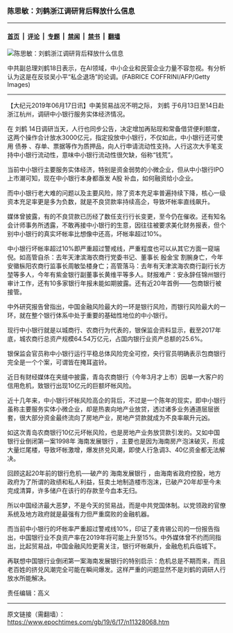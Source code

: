 ### 陈思敏：刘鹤浙江调研背后释放什么信息

---

#### [首页](../../../..?n11328068) &nbsp;|&nbsp; [评论](../../../../../epoch-comment?n11328068) &nbsp;|&nbsp; [专题](../../../../../epoch-special?n11328068) &nbsp;|&nbsp; [禁闻](../../../../../epoch-news?n11328068) &nbsp;|&nbsp; [禁书](../../../../../books?n11328068) &nbsp;|&nbsp; [翻墙](https://github.com/gfw-breaker/nogfw/blob/master/README.md?n11328068)


<div><img alt="陈思敏：刘鹤浙江调研背后释放什么信息" class="attachment-djy_600_400 size-djy_600_400 wp-post-image" src="https://i.epochtimes.com/assets/uploads/2018/03/liu-he-GettyImages-909563118-600x400.jpg"/>
<div class="caption">
 <p>
  中共副总理刘鹤18日表示，在AI领域，中小企业和民营企业力量不容忽视。有分析认为这是在反驳吴小平“私企退场”的论调。(FABRICE COFFRINI/AFP/Getty Images)
 </p>
</div></div><hr/><div class="post_content" id="artbody" itemprop="articleBody">
 <!-- article content begin -->
 <p>
  【大纪元2019年06月17日讯】中美贸易战况不明之际，
  <ok href="https://www.epochtimes.com/gb/tag/%E5%88%98%E9%B9%A4.html">
   刘鹤
  </ok>
  于6月13日至14日赴浙江杭州，调研中小银行服务实体经济情况。
 </p>
 <p>
  在
  <ok href="https://www.epochtimes.com/gb/tag/%E5%88%98%E9%B9%A4.html">
   刘鹤
  </ok>
  14日调研当天，人行也同步公告，决定增加再贴现和常备借贷便利额度，这两个操作合计放水3000亿元，指定投放中小银行，不仅如此，中小银行还可使用
  <ok href="https://www.epochtimes.com/gb/tag/%E5%80%BA%E5%88%B8.html">
   债券
  </ok>
  、存单、票据等作为质押品，向人行申请流动性支持。人行这次大手笔支持中小银行流动性，意味中小银行流动性很欠缺，俗称“钱荒”。
 </p>
 <p>
  当前中小银行主要服务实体经济，特别是资金弱势的小微企业，但从中小银行IPO上市潮可知，现在中小银行本身都亟发
  <ok href="https://www.epochtimes.com/gb/tag/a%E8%82%A1.html">
   A股
  </ok>
  补血，如何融资给小企业。
 </p>
 <p>
  而中小银行老大难的问题以及主要风险，除了资本充足率普遍持续下降，核心一级资本充足率更是多为负数，就是不良贷款率持续高企，导致坏帐率直线飙升。
 </p>
 <p>
  媒体曾披露，有的不良贷款已历经了数任支行行长变更，至今仍在催收。还有知名会计师事务所透露，不敢再接中小银行的生意，因往往被要求美化财务报表，但个别中小银行的真实坏帐率比想像中还高，坏帐率超过10%。
 </p>
 <p>
  中小银行坏帐率超过10%即严重超过警戒线，严重程度也可以从其它方面一窥端倪。如高管自杀：去年天津滨海农商行党委书记、董事长
  <ok href="https://www.epochtimes.com/gb/tag/%E6%AE%B7%E9%87%91%E5%AE%9D.html">
   殷金宝
  </ok>
  割腕身亡，今年安徽枞阳农商行监事长周敏坠楼身亡；高管落马：去年有天津滨海农商行副行长方堃等多人，今年有紫金银行副董事长黄维平等多人。财报难产：安永辞任锦州银行审计工作，还有10多家银行年报未能如期披露。还有近20年首例——包商银行被接管。
 </p>
 <p>
  中外研究报告曾指出，中国金融风险最大的一环是银行风险，而银行风险最大的一环，就在整个银行体系中处于重要的基础性地位的中小银行。
 </p>
 <p>
  现行中小银行就是以城商行、农商行为代表的，银保监会资料显示，截至2017年底，城农商行总资产规模64.54万亿元，占国内银行业资产总额的25.6%。
 </p>
 <p>
  银保监会官员称中小银行运行平稳总体风险完全可控，央行官员明确表示包商银行完全是一个个案，可谓皆在掩耳盗铃。
 </p>
 <p>
  近日有财经媒体在夹缝中披露，青岛农商银行（今年3月才上市）因单一大客户的信用危机，致银行出现10亿元的巨额坏帐风险。
 </p>
 <p>
  近十几年来，中小银行坏帐风险高企的背后，不过是一个陈年的现实，即中小银行虽称主要服务实体小微企业，却是热衷向地产业放贷，透过诸多业务通道层层嵌套，很大部分资金最终流向了房地产业，房地产贷款就成为不良率飙升元凶。
 </p>
 <p>
  如这次青岛农商银行10亿元坏帐风险，也是房地产业务放贷款引发的。又如中国银行业倒闭第一案1998年
  <ok href="https://www.epochtimes.com/gb/tag/%E6%B5%B7%E5%8D%97%E5%8F%91%E5%B1%95%E9%93%B6%E8%A1%8C.html">
   海南发展银行
  </ok>
  ，主要也是因为海南房产泡沫破灭，形成大量烂尾楼，导致坏帐激增，爆发挤兑风潮，即使人行急调3、40亿资金都无法解决。
 </p>
 <p>
  回顾这起20年前的银行危机──破产的
  <ok href="https://www.epochtimes.com/gb/tag/%E6%B5%B7%E5%8D%97%E5%8F%91%E5%B1%95%E9%93%B6%E8%A1%8C.html">
   海南发展银行
  </ok>
  ，由海南省政府控股，地方政府为了所谓的政绩和私人利益，狂卖土地制造楼市泡沫，已破产20年却至今未完成清算，许多储户在该行的存款至今血本无归。
 </p>
 <p>
  所以中国经济最大恶梦，不是今天的贸易战，而是中共党国体制。以党领政的官僚系统及地方政府就是最强有力但严重腐败的金融机器。
 </p>
 <p>
  而当前中小银行的坏帐率严重超过警戒线10%，印证了麦肯锡公司的一份报告指出，中国银行业不良资产率在2019年将可能上升至15%。中外媒体曾不约而同指出，比起贸易战，中国金融风险更需关注，银行坏帐飙升，金融危机兵临城下。
 </p>
 <p>
  再联想中国银行业倒闭第一案海南发展银行的特别启示：危机总是不期而来，而且老百姓的挤兑风潮完全可能在瞬间爆发。这样严重的问题显然不是刘鹤的调研人行放水所能解决。
 </p>
 <p>
  责任编辑：高义
 </p>
 <!-- article content end -->
 <div id="below_article_ad">
 </div>
</div>


---

原文链接（需翻墙）：https://www.epochtimes.com/gb/19/6/17/n11328068.htm